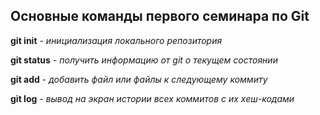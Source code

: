 ## Основные команды первого семинара по Git

**git init** - *инициализация локального репозитория*

**git status** - *получить информацию от git о текущем состоянии*

**git add** - *добавить файл или файлы к следующему коммиту*

**git log** - *вывод на экран истории всех коммитов с их хеш-кодами*

